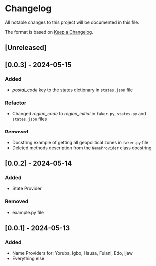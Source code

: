 # Changelog

All notable changes to this project will be documented in this file.

The format is based on [Keep a Changelog](https://keepachangelog.com/en/1.0.0/).

## [Unreleased]

## [0.0.3] - 2024-05-15

### Added

- *postal_code* key to the states dictionary in `states.json` file

### Refactor

- Changed *region_code* to *region_initial* in `faker.py`, `states.py` and `states.json` files

### Removed

- Docstring example of getting all geopolitical zones in `faker.py` file
- Deleted methods description from the `NameProvider` class docstring

## [0.0.2] - 2024-05-14

### Added

- State Provider

### Removed

- example.py file

## [0.0.1] - 2024-05-13

### Added

- Name Providers for: Yoruba, Igbo, Hausa, Fulani, Edo, Ijaw
- Everything else
